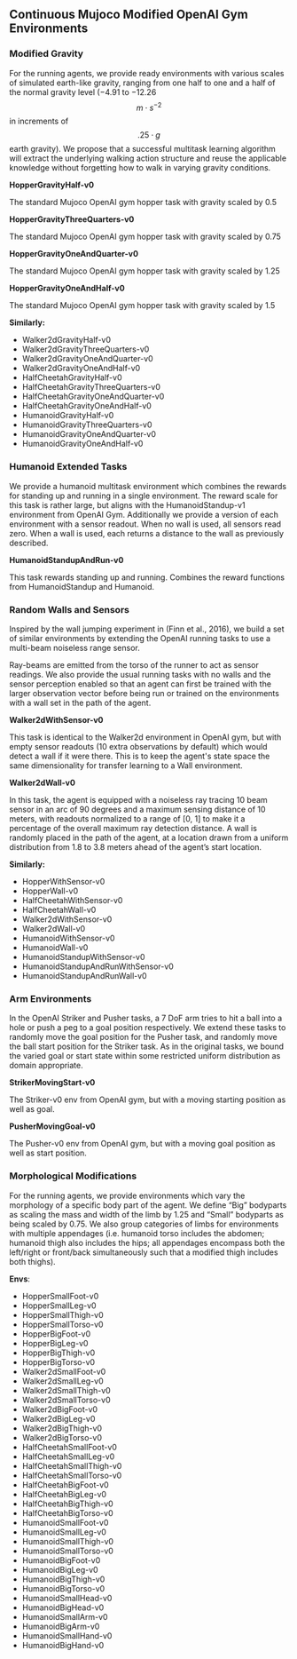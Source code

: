 <script type="text/x-mathjax-config">
    MathJax.Hub.Config({
        tex2jax: {
          skipTags: ['script', 'noscript', 'style', 'textarea', 'pre']
        }
      });

    MathJax.Hub.Queue(function() {
        var all = MathJax.Hub.getAllJax(), i;
        for(i=0; i < all.length; i += 1) {
            all[i].SourceElement().parentNode.className += ' has-jax';
        }
    });

</script>

<script type="text/javascript"
    src="http://cdn.mathjax.org/mathjax/latest/MathJax.js?config=TeX-AMS-MML_HTMLorMML">
</script>

## Continuous Mujoco Modified OpenAI Gym Environments

### Modified Gravity

For the running agents, we provide ready environments with various scales of simulated earth-like gravity, ranging from one half to one and a half of the normal gravity level (−4.91 to −12.26 $$m\cdot s^{-2}$$ in increments of $$.25\cdot g$$ earth gravity). We propose that a successful multitask learning algorithm will extract the underlying walking action structure and reuse the applicable knowledge without forgetting how to walk in varying gravity conditions.

**HopperGravityHalf-v0**

The standard Mujoco OpenAI gym hopper task with gravity scaled by 0.5

**HopperGravityThreeQuarters-v0**

The standard Mujoco OpenAI gym hopper task with gravity scaled by 0.75

**HopperGravityOneAndQuarter-v0**

The standard Mujoco OpenAI gym hopper task with gravity scaled by 1.25

**HopperGravityOneAndHalf-v0**

The standard Mujoco OpenAI gym hopper task with gravity scaled by 1.5

**Similarly:**

+ Walker2dGravityHalf-v0
+ Walker2dGravityThreeQuarters-v0
+ Walker2dGravityOneAndQuarter-v0
+ Walker2dGravityOneAndHalf-v0
+ HalfCheetahGravityHalf-v0
+ HalfCheetahGravityThreeQuarters-v0
+ HalfCheetahGravityOneAndQuarter-v0
+ HalfCheetahGravityOneAndHalf-v0
+ HumanoidGravityHalf-v0
+ HumanoidGravityThreeQuarters-v0
+ HumanoidGravityOneAndQuarter-v0
+ HumanoidGravityOneAndHalf-v0

### Humanoid Extended Tasks

We provide a humanoid multitask environment which combines the rewards for standing up and running in a single environment. The reward scale for this task is rather large, but aligns with the HumanoidStandup-v1 environment from OpenAI Gym. Additionally we provide a version of each environment with a sensor readout. When no wall is used, all sensors read zero. When a wall is used, each returns a distance to the wall as previously described.

**HumanoidStandupAndRun-v0**

This task rewards standing up and running. Combines the reward functions from HumanoidStandup and Humanoid.

### Random Walls and Sensors

Inspired by the wall jumping experiment in (Finn et al., 2016), we build a set of similar environments by extending the OpenAI running tasks to use a multi-beam noiseless range sensor.

Ray-beams are emitted from the torso of the runner to act as sensor readings. We also provide the usual running tasks with no walls and the sensor perception enabled so that an agent can first be trained with the larger observation vector before being run or trained on the environments with a wall set in the path of the agent.

**Walker2dWithSensor-v0**

This task is identical to the Walker2d environment in OpenAI gym, but with empty sensor readouts (10 extra observations by default) which would detect a wall if it were there. This is to keep the agent's state space the same dimensionality for transfer learning to a Wall environment.

**Walker2dWall-v0**

In this task, the agent is equipped with a noiseless ray tracing 10 beam sensor in an arc of 90 degrees and a maximum sensing distance of 10 meters, with readouts normalized to a range of [0, 1] to make it a percentage of the overall maximum ray detection distance. A wall is randomly placed in the path of the agent, at a location drawn from a uniform distribution from 1.8 to 3.8 meters ahead of the agent’s start location.

**Similarly:**

+ HopperWithSensor-v0
+ HopperWall-v0
+ HalfCheetahWithSensor-v0
+ HalfCheetahWall-v0
+ Walker2dWithSensor-v0
+ Walker2dWall-v0
+ HumanoidWithSensor-v0
+ HumanoidWall-v0
+ HumanoidStandupWithSensor-v0
+ HumanoidStandupAndRunWithSensor-v0
+ HumanoidStandupAndRunWall-v0

### Arm Environments

In the OpenAI Striker and Pusher tasks, a 7 DoF arm tries to hit a ball into a hole or push a peg to a goal position respectively. We extend these tasks to randomly move the goal position for the Pusher task, and randomly move the ball start position for the Striker task. As in the original tasks, we bound the varied goal or start state within some restricted uniform distribution as domain appropriate.

**StrikerMovingStart-v0**

The Striker-v0 env from OpenAI gym, but with a moving starting position as well as goal.

**PusherMovingGoal-v0**

The Pusher-v0 env from OpenAI gym, but with a moving goal position as well as start position.

### Morphological Modifications

For the running agents, we provide environments which vary the morphology of a specific body part of the agent. We define “Big” bodyparts as scaling the mass and width of the limb by 1.25 and “Small” bodyparts as being scaled by 0.75. We also group categories of limbs for environments with multiple appendages (i.e. humanoid torso includes the abdomen; humanoid thigh also includes the hips; all appendages encompass both the left/right or front/back simultaneously such that a modified thigh includes both thighs).

**Envs**:

+ HopperSmallFoot-v0
+ HopperSmallLeg-v0
+ HopperSmallThigh-v0
+ HopperSmallTorso-v0
+ HopperBigFoot-v0
+ HopperBigLeg-v0
+ HopperBigThigh-v0
+ HopperBigTorso-v0
+ Walker2dSmallFoot-v0
+ Walker2dSmallLeg-v0
+ Walker2dSmallThigh-v0
+ Walker2dSmallTorso-v0
+ Walker2dBigFoot-v0
+ Walker2dBigLeg-v0
+ Walker2dBigThigh-v0
+ Walker2dBigTorso-v0
+ HalfCheetahSmallFoot-v0
+ HalfCheetahSmallLeg-v0
+ HalfCheetahSmallThigh-v0
+ HalfCheetahSmallTorso-v0
+ HalfCheetahBigFoot-v0
+ HalfCheetahBigLeg-v0
+ HalfCheetahBigThigh-v0
+ HalfCheetahBigTorso-v0
+ HumanoidSmallFoot-v0
+ HumanoidSmallLeg-v0
+ HumanoidSmallThigh-v0
+ HumanoidSmallTorso-v0
+ HumanoidBigFoot-v0
+ HumanoidBigLeg-v0
+ HumanoidBigThigh-v0
+ HumanoidBigTorso-v0
+ HumanoidSmallHead-v0
+ HumanoidBigHead-v0
+ HumanoidSmallArm-v0
+ HumanoidBigArm-v0
+ HumanoidSmallHand-v0
+ HumanoidBigHand-v0
